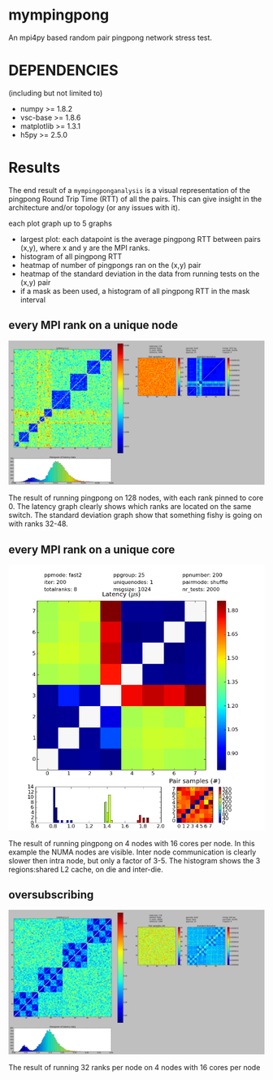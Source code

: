 mympingpong
===========

An mpi4py based random pair pingpong network stress test.

DEPENDENCIES
============

(including but not limited to)

 - numpy >= 1.8.2
 - vsc-base >= 1.8.6
 - matplotlib >= 1.3.1
 - h5py >= 2.5.0

Results
=======

The end result of a `mympingponganalysis` is a visual representation of the
pingpong Round Trip Time (RTT) of all the pairs. This can give insight in the architecture and/or topology
(or any issues with it).

each plot graph up to 5 graphs
 - largest plot: each datapoint is the average pingpong RTT between pairs (x,y), where x and y are the MPI ranks.
 - histogram of all pingpong RTT
 - heatmap of number of pingpongs ran on the (x,y) pair
 - heatmap of the standard deviation in the data from running tests on the (x,y) pair
 - if a mask as been used, a histogram of all pingpong RTT in the mask interval

## every MPI rank on a unique node
![](/result_images/stdev.png)

The result of running pingpong on 128 nodes, with each rank pinned to core 0.
The latency graph clearly shows which ranks are located on the same switch.
The standard deviation graph show that something fishy is going on with ranks 32-48.

## every MPI rank on a unique core
![](/result_images/1node_1024byte_gastly.png)

The result of running pingpong on 4 nodes with 16 cores per node.
In this example the NUMA nodes are visible. Inter node communication is clearly slower then intra node, but only a factor of 3-5.
The histogram shows the 3 regions:shared L2 cache, on die and inter-die.

## oversubscribing
![](/result_images/oversubscribe.png)

The result of running 32 ranks per node on 4 nodes with 16 cores per node